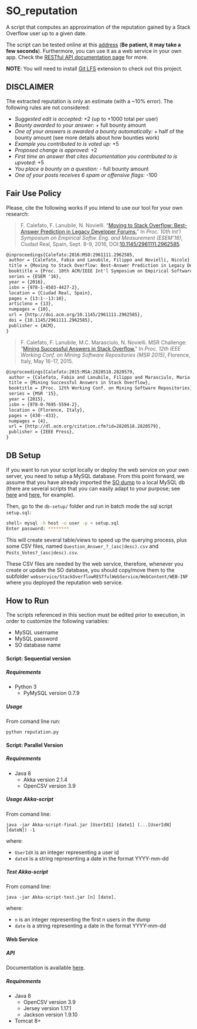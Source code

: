 # SO_reputation

A script that computes an approximation of the reputation gained by a Stack Overflow user up to a given date.

The script can be tested online at this [address](http://ugres.di.uniba.it:9090/StackOverflowClient/StackOverflowReputation.jsp) (**Be patient, it may take a few seconds**). Furthermore, you can use it as a web service in your own app. Check the [RESTful API documentation page](https://github.com/collab-uniba/SO_reputation/wiki/RESTful-API-Doc) for more.


**NOTE**: You will need to install [Git LFS](https://git-lfs.github.com) extension to check out this project.

## DISCLAIMER

The extracted reputation is only an estimate (with a ~10% error). The following rules are not considered:

*   _Suggested edit is accepted:_ +2 (up to +1000 total per user)
*   _Bounty awarded to your answer:_ + full bounty amount
*   _One of your answers is awarded a bounty automatically:_ + half of the bounty amount (see more details about how bounties work)
*   _Example you contributed to is voted up:_ +5
*   _Proposed change is approved:_ +2
*   _First time an answer that cites documentation you contributed to is upvoted:_ +5
*   _You place a bounty on a question:_ - full bounty amount
*   _One of your posts receives 6 spam or offensive flags:_ -100

## Fair Use Policy
Please, cite the following works if you intend to use our tool for your own research:
> F. Calefato, F. Lanubile, N. Novielli. “[Moving to Stack Overflow: Best-Answer Prediction in Legacy Developer Forums.](http://collab.di.uniba.it/fabio/wp-content/uploads/sites/5/2014/05/a13-calefato.pdf)” In *Proc. 10th Int’l Symposium on Empirical Softw. Eng. and Measurement (ESEM’16)*, Ciudad Real, Spain, Sept. 8-9, 2016, DOI:[10.1145/2961111.2962585](https://doi.org/10.1145/2961111.2962585).
```latex
@inproceedings{Calefato:2016:MSO:2961111.2962585,
 author = {Calefato, Fabio and Lanubile, Filippo and Novielli, Nicole},
 title = {Moving to Stack Overflow: Best-Answer Prediction in Legacy Developer Forums},
 booktitle = {Proc. 10th ACM/IEEE Int'l Symposium on Empirical Software Engineering and Measurement}, 
 series = {ESEM '16},
 year = {2016},
 isbn = {978-1-4503-4427-2},
 location = {Ciudad Real, Spain},
 pages = {13:1--13:10},
 articleno = {13},
 numpages = {10},
 url = {http://doi.acm.org/10.1145/2961111.2962585},
 doi = {10.1145/2961111.2962585},
 publisher = {ACM},
} 
```

>F. Calefato, F. Lanubile, M.C. Marasciulo, N. Novielli. MSR Challenge: “[Mining Successful Answers in Stack Overflow.](http://collab.di.uniba.it/fabio/wp-content/uploads/sites/5/2014/05/MSR_2015_calefato_et_al.pdf)” In *Proc. 12th IEEE Working Conf. on Mining Software Repositories (MSR 2015)*, Florence, Italy, May 16-17, 2015.
```latex
@inproceedings{Calefato:2015:MSA:2820518.2820579,
 author = {Calefato, Fabio and Lanubile, Filippo and Marasciulo, Maria Concetta and Novielli, Nicole},
 title = {Mining Successful Answers in Stack Overflow},
 booktitle = {Proc. 12th Working Conf. on Mining Software Repositories},
 series = {MSR '15},
 year = {2015},
 isbn = {978-0-7695-5594-2},
 location = {Florence, Italy},
 pages = {430--433},
 numpages = {4},
 url = {http://dl.acm.org/citation.cfm?id=2820518.2820579},
 publisher = {IEEE Press},
} 
```
## DB Setup
If you want to run your script locally or deploy the web service on your own server, you need to setup a MySQL database.
From this point forward, we assume that you have already imported the [SO dump](https://archive.org/download/stackexchange) to a local MySQL db (there are several scripts that you can easily adapt to your purpose; see [here](https://gist.github.com/megansquire/877e028504c92e94192d) and [here](https://gist.github.com/tundo91/1e074af39d90629252a7df3fc1066397), for example).

Then, go to the `db-setup/` folder and run in batch mode the sql script `setup.sql`:
```bash
shell> mysql -h host -u user -p < setup.sql
Enter password: ********
```

This will create several table/views to speed up the querying process, plus some CSV files, named `Question_Answer_?_(asc|desc).csv` and `Posts_Votes?_(asc|desc).csv`. 

These CSV files are needed by the web service, therefore, whenever you create or update the SO database, you should copy/move them to the subfolder `webservice/StackOverflowRESTfulWebService/WebContent/WEB-INF` where you deployed the reputation web service.

## How to Run
The scripts referenced in this section must be edited prior to execution, in order to customize the following variables:
   * MySQL username
   * MySQL password
   * SO database name

#### Script: Sequential version 

##### Requirements  
*	Python 3	
	* PyMySQL version 0.7.9
	
##### Usage
From comand line run:
```
python reputation.py
```

#### Script: Parallel Version 

##### Requirements
*	Java 8
	* Akka version 2.1.4
	* OpenCSV version 3.9

##### Usage Akka-script
From comand line: 
```
java -jar Akka-script-final.jar [UserId1] [date1] (...[UserIdN] [dateN]) -1 
```
where:
* `UserIdX` is an integer representing a user id
* `dateX` is a string representing a date in the format YYYY-mm-dd

##### Test Akka-script
From comand line:
```
java -jar Akka-script-test.jar [n] [date].
```
where:
* `n` is an integer representing the first n users in the dump
* `date` is a string representing a date in the format YYYY-mm-dd

#### Web Service

##### API
Documentation is available [here](https://github.com/collab-uniba/SO_reputation/wiki/RESTful-API-Doc).

##### Requirements
*	Java 8
	* OpenCSV version 3.9
	* Jersey version 1.17.1
	* Jackson version 1.9.10
*	Tomcat 8+

 
